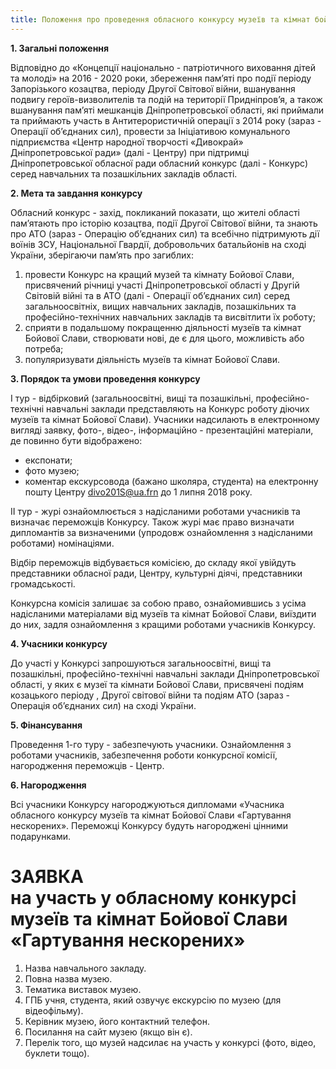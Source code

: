 ```yaml
---
title: Положення про проведення обласного конкурсу музеїв та кімнат бойової слави «Гартування нескорених»
---
```


**1. Загальні положення**

Відповідно до «Концепції національно - патріотичного виховання дітей та молоді» на 2016 - 2020 роки, збереження пам’яті про події періоду Запорізького козацтва, періоду Другої Світової війни, вшанування подвигу героїв-визволителів та подій на території Придніпров’я, а також вшанування пам’яті мешканців Дніпропетровської області, які приймали та приймають участь в Антитерористичній операції з 2014 року (зараз - Операції об’єднаних сил), провести за Ініціативою комунального підприємства «Центр народної творчості «Дивокрай» Дніпропетровської ради» (далі - Центру) при підтримці Дніпропетровської обласної ради обласний конкурс (далі - Конкурс) серед навчальних та позашкільних закладів області.

**2. Мета та завдання конкурсу**

Обласний конкурс - захід, покликаний показати, що жителі області пам’ятають про історію козацтва, події Другої Світової війни, та знають про АТО (зараз - Операцію об’єднаних сил) та всебічно підтримують дії воїнів ЗСУ, Національної Гвардії, добровольчих батальйонів на сході України, зберігаючи пам’ять про загиблих:

1.  провести Конкурс на кращий музей та кімнату Бойової Слави, присвячений річниці участі Дніпропетровської області у Другій Світовій війні та в АТО (далі - Операції об’єднаних сил) серед загальноосвітніх, вищих навчальних закладів, позашкільних та професійно-технічних навчальних закладів та висвітлити їх роботу;
2.  сприяти в подальшому покращенню діяльності музеїв та кімнат Бойової Слави, створювати нові, де є для цього, можливість або потреба;
3.  популяризувати діяльність музеїв та кімнат Бойової Слави.

**3. Порядок та умови проведення конкурсу**

I тур - відбірковий (загальноосвітні, вищі та позашкільні, професійно-технічні навчальні заклади представляють на Конкурс роботу діючих музеїв та кімнат Бойової Слави).
Учасники надсилають в електронному вигляді заявку, фото-, відео-, інформаційно - презентаційні матеріали, де повинно бути відображено:

- експонати;
- фото музею;
- коментар екскурсовода (бажано школяра, студента) на електронну пошту Центру divo201S@ua.frn до 1 липня 2018 року.

II тур - журі ознайомлюється з надісланими роботами учасників та визначає переможців Конкурсу. Також журі має право визначати дипломантів за визначеними (упродовж ознайомлення з надісланими роботами) номінаціями.

Відбір переможців відбувається комісією, до складу якої увійдуть представники обласної ради, Центру, культурні діячі, представники громадськості.

Конкурсна комісія залишає за собою право, ознайомившись з усіма надісланими матеріалами від музеїв та кімнат Бойової Слави, виїздити до них, задля ознайомлення з кращими роботами учасників Конкурсу.

**4. Учасники конкурсу**

До участі у Конкурсі запрошуються загальноосвітні, вищі та позашкільні, професійно-технічні навчальні заклади Дніпропетровської області, у яких є музеї та кімнати Бойової Слави, присвячені подіям козацького періоду , Другої світової війни та подіям АТО (зараз - Операція об’єднаних сил) на сході України.

**5. Фінансування**

Проведення 1-го туру - забезпечують учасники.
Ознайомлення з роботами учасників, забезпечення роботи конкурсної комісії, нагородження переможців - Центр.

**6. Нагородження**

Всі учасники Конкурсу нагороджуються дипломами «Учасника обласного конкурсу музеїв та кімнат Бойової Слави «Гартування нескорених». Переможці Конкурсу будуть нагороджені цінними подарунками.

# ЗАЯВКА <br> на участь у обласному конкурсі музеїв та кімнат Бойової Слави «Гартування нескорених»

1.  Назва навчального закладу.
2.  Повна назва музею.
3.  Тематика виставок музею.
4.  ГПБ учня, студента, який озвучує екскурсію по музею (для відеофільму).
5.  Керівник музею, його контактний телефон.
6.  Посилання на сайт музею (якщо він є).
7.  Перелік того, що музей надсилає на участь у конкурсі (фото, відео, буклети тощо).

